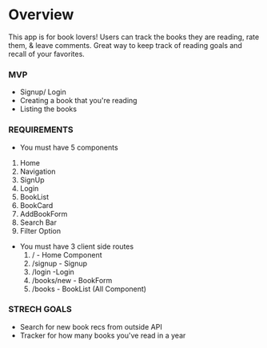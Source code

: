 # Overview
This app is for book lovers! Users can track the books they are reading, rate them, & leave comments. Great way to keep track of reading goals and recall of your favorites. 

### MVP

- Signup/ Login
- Creating a book that you're reading
- Listing the books

### REQUIREMENTS
 * You must have 5 components
  1. Home
  2. Navigation
  3. SignUp
  4. Login
  5. BookList
  6. BookCard
  7. AddBookForm
  8. Search Bar
  9. Filter Option


* You must have 3 client side routes
  1.  / - Home Component
  2. /signup - Signup
  3. /login -Login
  4. /books/new - BookForm 
  5. /books - BookList (All Component)



### STRECH GOALS
- Search for new book recs from outside API
- Tracker for how many books you've read in a year